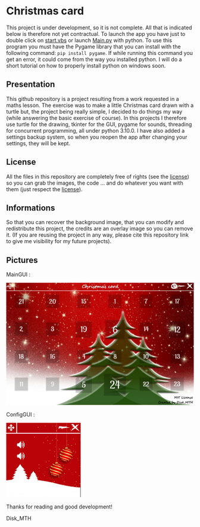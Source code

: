 # Christmas card
This project is under development, so it is not complete. All that is indicated 
below is therefore not yet contractual. To launch the app you have just to double 
click on [start.vbs](https://github.com/Disk-MTH/Christmas-card/blob/master/start.vbs) or launch [Main.py](https://github.com/Disk-MTH/Christmas-card/blob/master/diskmth/Main.py) with python. To use this program you must 
have the Pygame library that you can install with the following command: ```pip install pygame```. If while running this command you get an error, it could come 
from the way you installed python. I will do a short tutorial on how to properly 
install python on windows soon.

## Presentation
This github repository is a project resulting from a work requested in a maths 
lesson. The exercise was to make a little Christmas card drawn with a turtle but, 
the project being really simple, I decided to do things my way (while answering 
the basic exercise of course). In this projects I therefore use turtle for the 
drawing, tkinter for the GUI, pygame for sounds, threading for concurrent 
programming, all under python 3.10.0. I have also added a settings backup 
system, so when you reopen the app after changing your settings, they will be 
kept.

## License
All the files in this repository are completely free of rights (see the [license](https://github.com/Disk-MTH/Christmas-card/blob/master/license.txt)) so 
you can grab the images, the code ... and do whatever you want with them (just 
respect the [license](https://github.com/Disk-MTH/Christmas-card/blob/master/license.txt)).

## Informations
So that you can recover the background image, that you can modify and 
redistribute this project, the credits are an overlay image so you can remove it. 
(If you are reusing the project in any way, please cite this repository link to give 
me visibility for my future projects).

## Pictures
MainGUI :

![Screenshot 1](pictures/main_gui.png)

ConfigGUI :

![Screenshot 2](pictures/config_gui.png)

Thanks for reading and good development!

Disk_MTH